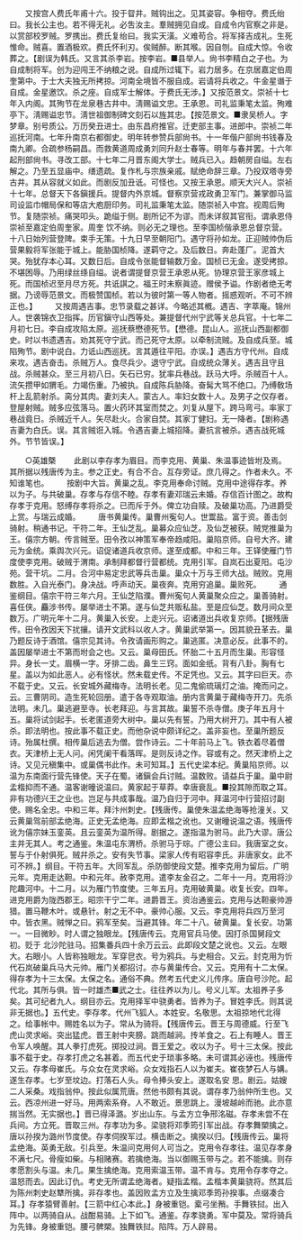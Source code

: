 <!-- { "loadSidebar": true } -->
　　又按宫人费氏年甫十六。投于眢井。贼钩出之。见其姿容。争相夺。费氏绐曰。我长公主也。若不得无礼。必吿汝主。羣贼拥见自成。自成令内官察之非是。以赏部校罗贼。罗携出。费氏复绐曰。我实天潢。义难苟合。将军择吉成礼。生死惟命。贼喜。置酒极欢。费氏怀利刃。俟贼醉。断其喉。因自刎。自成大惊。令收葬之。【剧误为韩氏。又言其杀李岩。按李岩。■县举人。尙书李精白之子也。为自成制将军。创为迎闯王不纳粮之说。自成所过辄下。岩力居多。在京居嘉定伯周奎第中。于士大夫独无所拷掠。河南全境皆不服自成。岩请将兵收之。牛金星谮于自成。金星邀饮。杀之座。自成军士解体。于费氏无涉。】又按范景文。崇祯十七年入内阁。其殉节在龙泉巷古井中。淸赐谥文忠。王承恩。司礼监秉笔太监。殉难亭下。淸赐谥忠节。淸世祖御制碑文刻石以旌其忠。【按范景文。■隶吴桥人。字梦章。别号质公。万历癸丑进士。由东昌府推官。迁吏部主事。进郎中。崇祯二年巡抚河南。七年升南京右都御史。明年转参赞兵部尙书。十一年偕户部尙书钱春及南九卿。合疏参杨嗣昌。而救黄道周成勇刘同升赵士春等。明年与春并罢。十六年起刑部尙书。寻改工部。十七年二月晋东阁大学士。贼兵已入。趋朝房自缢。左右解之。乃至五显庙中。缮遗疏。复作札与宗族亲戚。赋绝命辞三章。乃投双塔寺旁古井。其从容就义如此。而剧反加丑诋。可怪也。又按王承恩。顺天大兴人。崇祯十七年。总督天下各鎭援兵。提督内外京城。督察京营戎政勇卫军门。兼掌御马监司设监巾帽局保和等店大庖厨印务。司礼监秉笔太监。随崇祯入中宫。视周后殉节。复随崇祯。痛哭叩头。跪缢于侧。剧所记不为谬。而未详叙其官衔。谓承恩侍崇祯至嘉定伯周奎家。周奎 饮不纳。则必无之理也。至李国桢偕承恩总督京营。十八日始列营登陴。束手无策。十九日早至朝阳门。遇守将孙如龙。正迎贼帅伪后营果毅将军张能于城上。能胁国桢降。遂羁守之。及后数日。奔赴蓬厂。泥首大哭。殆犹存本心耳。又数日后。自成令张能督输数万金。国桢已无金。遂受拷掠。不堪困辱。乃用绿丝绦自缢。说者谓提督京营王承恩从死。协理京营王家彦城上死。而国桢迟至月尽方死。共诋諆之。福王时未察眞迹。赠侯予谥。作剧者绝无考据。乃谤辱范景文。而极赞国桢。若以为彼时第一等人物者。摇惑观听。不可不辨正也。】 
　　又按周遇吉事。忠节录载之甚详。今略述其槪。遇吉、字萃庵。锦州人。世袭锦衣卫指挥。历官鎭守山西等处。兼提督代州宁武等关总兵官。十七年二月初七日。李自成攻陷太原。巡抚蔡懋德死节。【懋德。昆山人。巡抚山西副都御史。时以书遗遇吉。劝其死守宁武。而己死守太原。以牵制流贼。及自成兵至。城陷殉节。剧中说白。力诋山西巡抚。言其遁往平阳。亦误。】遇吉方守代州。自成来攻。遇吉奋击。杀贼万人。食尽兵少。退守宁武。自成统众薄关。遇吉且守且战。杀贼甚众。至三月初八日。矢石已穷。犹率兵巷战。跃马大呼。杀贼百十人。流矢攒甲如猬毛。力竭伤重。乃被执。自成陈兵胁降。奋髯大骂不绝口。乃缚敎场杆上乱箭射杀。脔分其肉。妻刘夫人。蒙古人。率妇女数十人。及男子之仅存者。登屋射贼。贼多应弦落马。置火药环其室而焚之。刘复从屋下。跨马弯弓。率家丁巷战竟日。杀贼近千人。矢尽赴火。合家自焚。其家丁健妇。无一降者。【剧称遇吉妻为白氏。误。其言贼诳入城。令遇吉妻上城招降。妻抗言被杀。遇吉战死城外。节节皆误。】 

　　○英雄槩 
　　此剧以李存孝为眉目。而李克用、黄巢、朱温事迹皆坿及焉。其所据以残唐传为主。参之正史。有合不合。互存旁证。庶几得之。作者未久。不知谁笔也。 
　　按剧中大旨。黄巢之乱。李克用奉命讨贼。克用中途得存孝。养以为子。与共破巢。存孝与存信不睦。存孝有妻邓瑞云未婚。存信百计图之。故构存孝于克用。怒缚存孝将杀之。已而斥于外。俾立功自赎。及破巢功高。乃进爵受上赏。与瑞云成婚。 
　　唐书黄巢传。巢曹州寃句人。世鬻盐。富于资。善击剑骑射。稍通书记。干符二年。王仙芝乱。巢募众应仙芝。及仙芝被获。贼党推巢为王。僖宗方朝。传言贼至。田令孜以神策军奉帝趋咸阳。巢陷京师。自号大齐。建元为金统。乘舆次兴元。诏促诸道兵收京师。遂至成都。中和三年。王铎使雁门节度使李克用。破贼于渭南。承制拜都督行营都统。克用引军。自岚石出夏阳。屯沙苑。营干坑。二月。合河中易定忠武等兵击巢。巢众十万与王师大战。贼败。克用数胜。入自光泰门。身决战。呼声动天。巢夜奔。克用穷追巢。巢败死。 
　　通鉴纲目。僖宗干符三年六月。王仙芝陷濮。曹州寃句人黄巢聚众应之。巢善骑射。喜任侠。麤涉书传。屡举进士不第。遂与仙芝共贩私盐。至是应仙芝。数月间众至数万。广明元年十二月。黄巢入长安。上走兴元。诏诸道出兵收复京师。【据残唐传。田令孜因天下扰攘。请开文武科以收人才。黄巢武举第一。因其貌丑革去。巢乃题反诗于酒馆。僖宗见其诗。令孜请画形购之。巢逃匿。决意必反。此事不的。盖因屡举进士不第而坿会之也。又云。巢母田氏。怀胎二十五月而生巢。形容怪异。身长一丈。眉横一字。牙排二齿。鼻生三窍。面如金纸。背有八卦。胸有七星。盖以为如此恶人。必有怪状。然未载史传。不足凭也。又云。其字曰巨天。亦不载于史。又云。长安城外藏梅寺。法明长老。见二鬼偷琉璃灯之油。掩而问之。云。三曹阴司。造生死轮回册。遣于各寺观取油。册内言黄巢于藏梅寺开刀。先杀法明。未几。巢逃避至寺。长老拜迎。与言其故。巢誓不杀寺僧。庚子年五月十五。巢将试剑起手。长老匿道旁大树中。巢以先有誓。乃用大树开刀。其中有人被杀。即法明也。按此事不载正史。而他杂说中颇详纪之。盖非妄也。至巢所题反诗。殆属杜撰。相传巢后逃去为僧。尝作诗云。二十年前马上飞。铁衣着尽着僧衣。天津桥上无人问。闲凭阑干看落晖。是则反诗之作。容或有之。然天津桥上之诗。又见元稹集中。或巢偶书此作。未可知耳。】五代史梁本纪。黄巢陷京师。以温为东南面行营先锋使。天子在蜀。诸鎭会兵讨贼。温数败。请益兵于巢。巢中尉孟楷抑而不通。温客谢曈说温曰。黄家起于草莽。幸唐衰乱。■投其隙而取之耳。非有功德兴王之业也。岂足与共成事哉。温乃自归于河中。拜温河中行营招讨副使。赐名全忠。中和三年。拜汴州刺史。【残唐传。巢使朱温孟绝海等抢潼关。又云黄巢驾前部孟绝海。正史无孟绝海。应即孟楷之讹也。又谢曈说温之语。残唐传讹为僖宗妹玉銮英。且云銮英为温所得。剧据之。遂指温为驸马。此乃大谬。唐公主并无其人。考之通鉴。朱温屯东渭桥。杀驸马于琮。广德公主曰。我唐室之女。誓与于仆射俱死。贼幷杀之。安有失节事。梁家人传有昭容李氏。非唐家女。此不可不辨。】纲目。干符五年。大同军乱。杀防御使段文楚。推李克用为留后。广明元年。克用走达靼。中和元年。赦李克用。遣李友金召之。二年十一月。克用将沙陀趣河中。十二月。以为雁门节度使。三年五月。克用破黄巢。收复长安。四年。进克用爵为陇西郡王。昭宗干宁二年。进爵晋王。资治通鉴云。克用与达靼豪帅游猎。置马鞭木叶。或悬针。射之无不中。豪帅心服。又云。李克用将兵四万至河中。皆衣黑。贼惮之曰。鸦军至矣。当避其锋。年二十八。破黄巢。复长安。功第一。一目微眇。时人谓之独眼龙。【残唐传云。克用官兵马使。因打杀国舅段文初。贬于 北沙陀驻马。招集番兵四十余万云云。此即段文楚之讹也。又云。左眼大。右眼小。人皆称独眼龙。军穿皀衣。号为鸦兵。与史相合。又云。封克用为忻代石岚破巢兵马大元帅。雁门关都招讨。亦与黄巢传合。又云。克用有十二太保。得存孝为十三太保。太保之名。通俗不典。然考五代史义儿传序。唐自号沙陀。起代北。其所与俱。皆一时雄杰■武之士。往往养以为儿。号义儿军。太祖养子多矣。其可纪者九人。纲目亦云。克用择军中骁勇者。皆养为子。冒姓李氏。则其说非无据也。】五代史。李存孝。代州飞狐人。本姓安。名敬思。太祖掠地代北得之。给事帐中。赐姓名以为子。常从为骑将。【残唐传云。晋王与周德威。行至飞虎山灵求峪。突出猛虎。晋王射中夹膀。跳而越涧。抟羊食之。石上有睡人。晋王令军人唤醒。其人拳打虎死。掷投过涧。晋王爱之。收以为子。号十三太保。按此事不载于史。存孝打虎之名甚着。而五代史于琐事多略。未可谓其必诬也。残唐传又云。存孝母崔氏。与众女在灵求峪。众女戏指石人以为崔夫。崔夜梦石人与媾。遂生存孝。七岁至坟边。打落石人头。母令捧头安上。遂取名安 思。剧云。姑嫂二人采桑。戏指翁仲。按此似属荒唐。然他书颇有其说。谓存孝乃翁仲所生也。又云。西凉州进一好马。用两索系脊。人不敢近。景思跳上。漫坡越岭而驰。此亦意揣当然。无实据也。】晋已得泽潞。岁出山东。与孟方立争邢洺磁。存孝未尝不在兵间。方立死。晋取三州。存孝功为多。梁骁将邓季筠引军出战。存孝舞槊擒之。唐以孙揆为潞州节度使。存孝伺揆军过。横击断之。擒揆以归。【残唐传云。巢将孟绝海。英勇无敌。引兵至。朱温问克用何人可当之。克用令存孝往。温见存孝身不满七尺。骨瘦如柴。与相赌赛。若擒绝海。当以御赐玉带与之。若不能擒。则存孝愿割头与温。未几。果生擒绝海。克用索温玉带。温不肯与。克用令存孝夺之。温怒而去。因此订仇。考史无所谓孟绝海者。疑指孟楷。孟楷本黄巢骁将。然其后为陈州刺史赵犨所擒。非存孝也。盖因败孟方立及生擒邓季筠孙揆事。点缀凑合耳。】存孝猿臂善射。【三箭中红心本此。】身被重铠。槖弓坐矟。手舞铁挝。出入阵中。以两骑自从。战酣易骑。上下如飞。通鉴。存孝骁勇。军中莫及。常将骑兵为先锋。身被重铠。腰弓髀槊。独舞铁挝。陷阵。万人辟易。 
